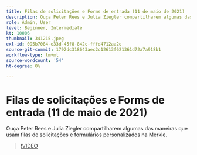 ```yaml
---
title: Filas de solicitações e Forms de entrada (11 de maio de 2021)
description: Ouça Peter Rees e Julia Ziegler compartilharem algumas das maneiras que usam filas de solicitações e formulários personalizados na Merkle.
role: Admin, User
level: Beginner, Intermediate
kt: 10006
thumbnail: 341215.jpeg
exl-id: 095b7084-e33d-45f8-842c-fffd4712aa2e
source-git-commit: 1792dc318643aec2c12613f621361d72a7a918b1
workflow-type: tm+mt
source-wordcount: '54'
ht-degree: 0%

---
```


# Filas de solicitações e Forms de entrada (11 de maio de 2021)

Ouça Peter Rees e Julia Ziegler compartilharem algumas das maneiras que usam filas de solicitações e formulários personalizados na Merkle.

>[!VIDEO](https://video.tv.adobe.com/v/341215/?quality=12&learn=on)
